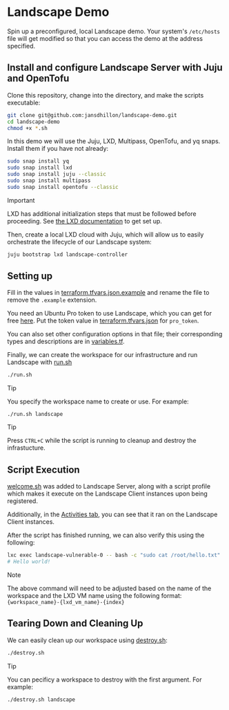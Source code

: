 # Landscape Demo

Spin up a preconfigured, local Landscape demo. Your system's `/etc/hosts` file will get modified so that you can access the demo at the address specified.

## Install and configure Landscape Server with Juju and OpenTofu

Clone this repository, change into the directory, and make the scripts executable:

```bash
git clone git@github.com:jansdhillon/landscape-demo.git
cd landscape-demo
chmod +x *.sh
```

In this demo we will use the Juju, LXD, Multipass, OpenTofu, and yq snaps. Install them if you have not already:

```bash
sudo snap install yq
sudo snap install lxd
sudo snap install juju --classic
sudo snap install multipass
sudo snap install opentofu --classic
```

> [!IMPORTANT]
> LXD has additional initialization steps that must be followed before proceeding. See [the LXD documentation](https://documentation.ubuntu.com/lxd) to get set up.


Then, create a local LXD cloud with Juju, which will allow us to easily orchestrate the lifecycle of our Landscape system:

```bash
juju bootstrap lxd landscape-controller
```

## Setting up

Fill in the values in [terraform.tfvars.json.example](./terraform.tfvars.json.example) and rename the file to remove the `.example` extension.

You need an Ubuntu Pro token to use Landscape, which you can get for free [here](https://ubuntu.com/pro/dashboard). Put the token value in [terraform.tfvars.json](./terraform.tfvars.json) for `pro_token`. 

You can also set other configuration options in that file; their corresponding types and descriptions are in [variables.tf](./variables.tf).

Finally, we can create the workspace for our infrastructure and run Landscape with [run.sh](./run.sh)

```bash
./run.sh
```

> [!TIP]
> You specify the workspace name to create or use. For example:
> ```
> ./run.sh landscape
> ```

> [!TIP]
> Press `CTRL+C` while the script is running to cleanup and destroy
> the infrastucture.

## Script Execution

[welcome.sh](./welcome.sh) was added to Landscape Server, along with a script profile which makes it execute on the Landscape Client instances upon being registered.

Additionally, in the [Activities tab](https://landscape.example.com/new_dashboard/activities), you can see that it ran on the Landscape Client instances.

After the script has finished running, we can also verify this using the following:

```bash
lxc exec landscape-vulnerable-0 -- bash -c "sudo cat /root/hello.txt"
# Hello world!
```

> [!NOTE]
> The above command will need to be adjusted based on the name
> of the workspace and the LXD VM name
> using the following format: `{workspace_name}-{lxd_vm_name}-{index}`


## Tearing Down and Cleaning Up

We can easily clean up our workspace using [destroy.sh](./destroy.sh):

```bash
./destroy.sh
```

> [!TIP]
> You can pecificy a workspace to destroy with the first argument. 
> For example:
> ```
> ./destroy.sh landscape
> ```
